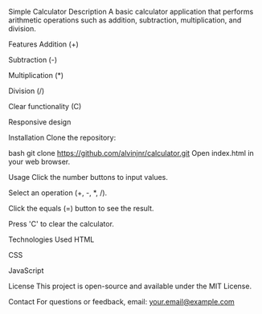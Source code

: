Simple Calculator
Description
A basic calculator application that performs arithmetic operations such as addition, subtraction, multiplication, and division.

Features
Addition (+)

Subtraction (-)

Multiplication (*)

Division (/)

Clear functionality (C)

Responsive design

Installation
Clone the repository:

bash
git clone https://github.com/alvinjnr/calculator.git
Open index.html in your web browser.

Usage
Click the number buttons to input values.

Select an operation (+, -, *, /).

Click the equals (=) button to see the result.

Press 'C' to clear the calculator.

Technologies Used
HTML

CSS

JavaScript

License
This project is open-source and available under the MIT License.

Contact
For questions or feedback, email: your.email@example.com

